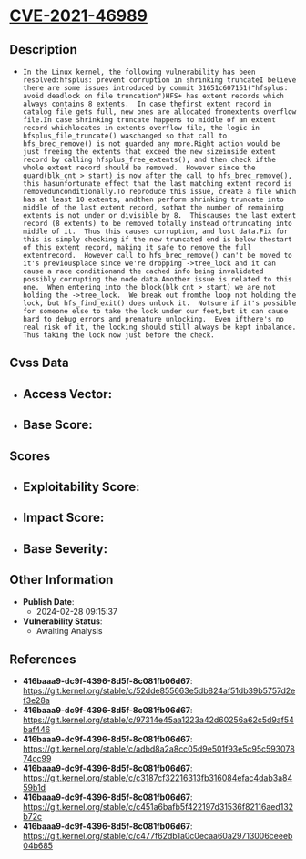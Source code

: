 
# [CVE-2021-46989](https://cve.mitre.org/cgi-bin/cvename.cgi?name=CVE-2021-46989)

## Description

- `In the Linux kernel, the following vulnerability has been resolved:hfsplus: prevent corruption in shrinking truncateI believe there are some issues introduced by commit 31651c607151("hfsplus: avoid deadlock on file truncation")HFS+ has extent records which always contains 8 extents.  In case thefirst extent record in catalog file gets full, new ones are allocated fromextents overflow file.In case shrinking truncate happens to middle of an extent record whichlocates in extents overflow file, the logic in hfsplus_file_truncate() waschanged so that call to hfs_brec_remove() is not guarded any more.Right action would be just freeing the extents that exceed the new sizeinside extent record by calling hfsplus_free_extents(), and then check ifthe whole extent record should be removed.  However since the guard(blk_cnt > start) is now after the call to hfs_brec_remove(), this hasunfortunate effect that the last matching extent record is removedunconditionally.To reproduce this issue, create a file which has at least 10 extents, andthen perform shrinking truncate into middle of the last extent record, sothat the number of remaining extents is not under or divisible by 8.  Thiscauses the last extent record (8 extents) to be removed totally instead oftruncating into middle of it.  Thus this causes corruption, and lost data.Fix for this is simply checking if the new truncated end is below thestart of this extent record, making it safe to remove the full extentrecord.  However call to hfs_brec_remove() can't be moved to it's previousplace since we're dropping ->tree_lock and it can cause a race conditionand the cached info being invalidated possibly corrupting the node data.Another issue is related to this one.  When entering into the block(blk_cnt > start) we are not holding the ->tree_lock.  We break out fromthe loop not holding the lock, but hfs_find_exit() does unlock it.  Notsure if it's possible for someone else to take the lock under our feet,but it can cause hard to debug errors and premature unlocking.  Even ifthere's no real risk of it, the locking should still always be kept inbalance.  Thus taking the lock now just before the check.`

## Cvss Data

- **Access Vector**:
  - 
- **Base Score**:
  - 

## Scores

- **Exploitability Score**:
  - 
- **Impact Score**:
  - 
- **Base Severity**:
  - 

## Other Information

- **Publish Date**:
  - 2024-02-28 09:15:37
- **Vulnerability Status**:
  - Awaiting Analysis

## References

- **416baaa9-dc9f-4396-8d5f-8c081fb06d67**: https://git.kernel.org/stable/c/52dde855663e5db824af51db39b5757d2ef3e28a
- **416baaa9-dc9f-4396-8d5f-8c081fb06d67**: https://git.kernel.org/stable/c/97314e45aa1223a42d60256a62c5d9af54baf446
- **416baaa9-dc9f-4396-8d5f-8c081fb06d67**: https://git.kernel.org/stable/c/adbd8a2a8cc05d9e501f93e5c95c59307874cc99
- **416baaa9-dc9f-4396-8d5f-8c081fb06d67**: https://git.kernel.org/stable/c/c3187cf32216313fb316084efac4dab3a8459b1d
- **416baaa9-dc9f-4396-8d5f-8c081fb06d67**: https://git.kernel.org/stable/c/c451a6bafb5f422197d31536f82116aed132b72c
- **416baaa9-dc9f-4396-8d5f-8c081fb06d67**: https://git.kernel.org/stable/c/c477f62db1a0c0ecaa60a29713006ceeeb04b685
